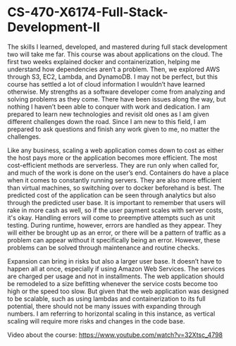 # CS-470-X6174-Full-Stack-Development-II
The skills I learned, developed, and mastered during full stack development two will take me far.  This course was about applications on the cloud.  The first two weeks explained docker and containerization, helping me understand how dependencies aren’t a problem.  Then, we explored AWS through S3, EC2, Lambda, and DynamoDB.   I may not be perfect, but this course has settled a lot of cloud information I wouldn’t have learned otherwise.  My strengths as a software developer come from analyzing and solving problems as they come.  There have been issues along the way, but nothing I haven’t been able to conquer with work and dedication.  I am prepared to learn new technologies and revisit old ones as I am given different challenges down the road.  Since I am new to this field, I am prepared to ask questions and finish any work given to me, no matter the challenges.  

Like any business, scaling a web application comes down to cost as either the host pays more or the application becomes more efficient.  The most cost-efficient methods are serverless.  They are run only when called for, and much of the work is done on the user’s end.  Containers do have a place when it comes to constantly running servers.  They are also more efficient than virtual machines, so switching over to docker beforehand is best.  The predicted cost of the application can be seen through analytics but also through the predicted user base.  It is important to remember that users will rake in more cash as well, so if the user payment scales with server costs, it's okay.  Handling errors will come to preemptive attempts such as unit testing.  During runtime, however, errors are handled as they appear.   They will either be brought up as an error, or there will be a pattern of traffic as a problem can appear without it specifically being an error.  However, these problems can be solved through maintenance and routine checks.

Expansion can bring in risks but also a larger user base.  It doesn’t have to happen all at once, especially if using Amazon Web Services.  The services are charged per usage and not in installments.  The web application should be remodeled to a size befitting whenever the service costs become too high or the speed too slow.  But given that the web application was designed to be scalable, such as using lambdas and containerization to its full potential, there should not be many issues with expanding through numbers.  I am referring to horizontal scaling in this instance, as vertical scaling will require more risks and changes in the code base.

Video about the course: https://www.youtube.com/watch?v=32Xtsc_4798
